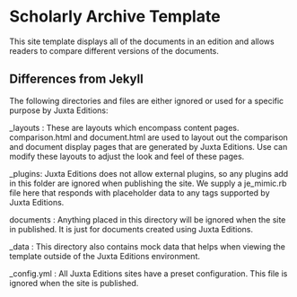 Scholarly Archive Template
================================

This site template displays all of the documents in an edition and allows readers to compare different versions of the documents.


Differences from Jekyll
------------------------

The following directories and files are either ignored or used for a specific purpose by Juxta Editions:

_layouts : These are layouts which encompass content pages. comparison.html and document.html are used to layout out the comparison and document display pages that are generated by Juxta Editions. Use can modify these layouts to adjust the look and feel of these pages.

_plugins: Juxta Editions does not allow external plugins, so any plugins add in this folder are ignored when publishing the site. We supply a je_mimic.rb file here that responds with placeholder data to any tags supported by Juxta Editions.

documents : Anything placed in this directory will be ignored when the site in published. It is just for documents created using Juxta Editions.

_data : This directory also contains mock data that helps when viewing the template outside of the Juxta Editions environment.

_config.yml : All Juxta Editions sites have a preset configuration. This file is ignored when the site is published.